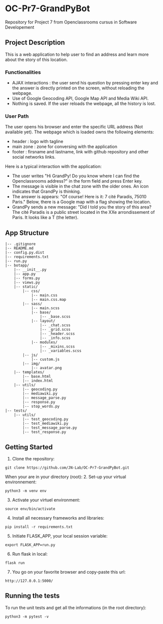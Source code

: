 # OC-Pr7-GrandPyBot
Repository for Project 7 from Openclassrooms cursus in Software Developement

## Project Description
This is a web application to help user to find an address and learn more about the story of this location.

### Functionalities
* AJAX interactions : the user send his question by pressing enter key and the answer is directly printed on the screen, without reloading the webpage.
* Use of Google Geocoding API, Google Map API and Media Wiki API.
* Nothing is saved. If the user reloads the webpage, all the history is lost.

### User Path
The user opens his browser and enter the specific URL address (Not available yet). The webpage which is loaded owns the following elements:
* header : logo with tagline
* main zone : zone for conversing with the application
* footer : firsname and lastname, link with github repository and other social networks links.

Here is a typical interaction with the application:
* The user writes "Hi GrandPy! Do you know where I can find the Openclassrooms address?" in the form field and press Enter key.
* The message is visible in the chat zone with the older ones. An icon indicates that GrandPy is thinking.
* The answer is appears: "Of course! Here is it: 7 cité Paradis, 75010 Paris." Below, there is a Google map with a flag showing the location.
* GrandPy sends a new message: "Did I told you the story of this area? The cité Paradis is a public street located in the XXe arrondissement of Paris. It looks like a T (the letter).

## App Structure

```
|-- .gitignore
|-- README.md
|-- config.py.dist
|-- requirements.txt
|-- run.py
|-- botapp/
    |-- __init__.py
    |-- app.py
    |-- forms.py
    |-- views.py
    |-- static/
        |-- css/
            |-- main.css
            |-- main.css.map
        |-- sass/
            |-- main.scss
            |-- base/
                |-- _base.scss
            |-- layout/
                |-- _chat.scss
                |-- _grid.scss
                |-- _header.scss
                |-- _info.scss
            |-- modules/
                |-- _mixins.scss
                |-- _variables.scss
        |-- js/
            |-- custom.js
        |-- img/
            |-- avatar.png
    |-- templates/
        |-- base.html
        |-- index.html
    |-- utils/
        |-- geocoding.py
        |-- mediawiki.py
        |-- message_parse.py
        |-- response.py
        |-- stop_words.py
|-- tests/
    |-- utils/
        |-- test_geocoding.py
        |-- test_mediawiki.py
        |-- test_message_parse.py
        |-- test_response.py
```

## Getting Started
1. Clone the repository:
```
git clone https://github.com/JN-Lab/OC-Pr7-GrandPyBot.git
```
When your are in your directory (root):
2. Set-up your virtual environnement:
```
python3 -m venv env
```

3. Activate your virtuel environment:
```
source env/bin/activate
```

4. Install all necessary frameworks and libraries:
```
pip install -r requirements.txt
```

5. Initiate FLASK_APP, your local session variable:
```
export FLASK_APP=run.py
```

6. Run flask in local:
```
flask run
```

7. You go on your favorite browser and copy-paste this url:
```
http://127.0.0.1:5000/
```

## Running the tests
To run the unit tests and get all the informations (in the root directory):
```
python3 -m pytest -v
```
